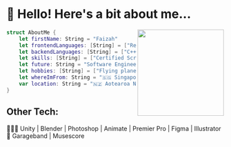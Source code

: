 <h1>👋 Hello! Here's a bit about me...</h1><img src="https://media.giphy.com/media/lP8xu5t2DLGG045H8F/giphy.gif" width="200" align="right">



```swift
struct AboutMe {
    let firstName: String = "Faizah"
    let frontendLanguages: [String] = ["React,js", "Java", "Swift", "Kotlin"]
    let backendLanguages: [String] = ["C++", "C#", "Ruby on Rails", "SQL", "SQLite", "PHP", "MongoDB"]
    let skills: [String] = ["Certified Scrum Master", "IBM Cybersecurity Analyst"]
    let future: String = "Software Engineer/Cybersecurity Analyst"
    let hobbies: [String] = ["Flying planes", "Taekwondo", "Playing the piano"]
    let whereImFrom: String = "🇸🇬 Singapore"
    var location: String = "🇳🇿 Aotearoa New Zealand and the 🇦🇪 United Arab Emirates."
}

```
## Other Tech:
👩🏻‍💻 Unity | Blender | Photoshop | Animate | Premier Pro | Figma | Illustrator <br>
🎹 Garageband | Musescore





